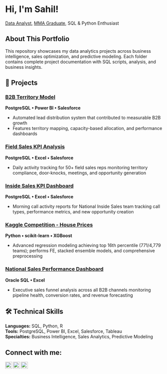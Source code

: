 # Hi, I'm Sahil!

[Data Analyst](mailto:sahil95@live.ca), [MMA Graduate](https://www.linkedin.com/in/sahil95), SQL & Python Enthusiast

## About This Portfolio

This repository showcases my data analytics projects across business intelligence, sales optimization, and predictive modeling. Each folder contains complete project documentation with SQL scripts, analysis, and business insights.

## 📁 Projects

### [B2B Territory Model](./B2B%20Territory%20Model/)
**PostgreSQL • Power BI • Salesforce**  
- Automated lead distribution system that contributed to measurable B2B growth
- Features territory mapping, capacity-based allocation, and performance dashboards

### [Field Sales KPI Analysis](./Field%20Sales%20KPI%20Analysis/)
**PostgreSQL • Excel • Salesforce**  
- Daily activity tracking for 50+ field sales reps monitoring territory compliance, door-knocks, meetings, and opportunity generation

### [Inside Sales KPI Dashboard](./Inside%20Sales%20KPI%20Dashboard/)
**PostgreSQL • Excel • Salesforce**  
- Morning call activity reports for National Inside Sales team tracking call types, performance metrics, and new opportunity creation

### [Kaggle Competition - House Prices](./Kaggle%20Competition%20-%20House%20Prices/)
**Python • scikit-learn • XGBoost**  
- Advanced regression modeling achieving top 16th percentile (771/4,779 teams); performs FE, stacked ensemble models, and comprehensive preprocessing

### [National Sales Performance Dashboard](./National%20Sales%20Performance%20Dashboard/)
**Oracle SQL • Excel**  
- Executive sales funnel analysis across all B2B channels monitoring pipeline health, conversion rates, and revenue forecasting

## 🛠️ Technical Skills
**Languages:** SQL, Python, R  
**Tools:** PostgreSQL, Power BI, Excel, Salesforce, Tableau  
**Specialties:** Business Intelligence, Sales Analytics, Predictive Modeling


<h2>Connect with me:</h2>

[<img align="left" alt="SahilSingh | Resume" width="22px" src="https://cdn.jsdelivr.net/npm/simple-icons@v3/icons/adobeacrobatreader.svg" />][resume]
[<img align="left" alt="SahilSingh | LinkedIn" width="22px" src="https://cdn.jsdelivr.net/npm/simple-icons@v3/icons/linkedin.svg" />][linkedin]
[<img align="left" alt="SahilSingh | Gmail" width="22px" src="https://cdn.jsdelivr.net/npm/simple-icons@v3/icons/gmail.svg" />][email]

[resume]: ./Sahil's%20Resume.pdf
[linkedin]: https://linkedin.com/in/sahil95
[email]: mailto:sahil95@live.ca
